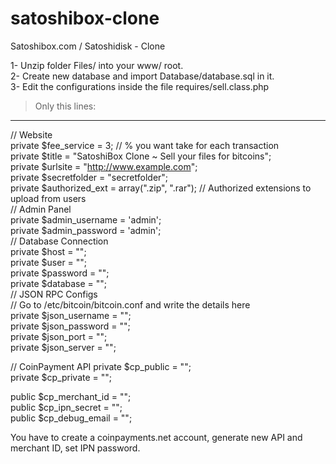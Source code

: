 # satoshibox-clone
Satoshibox.com / Satoshidisk - Clone


1- Unzip folder Files/ into your www/ root.  
2- Create new database and import Database/database.sql in it.  
3- Edit the configurations inside the file requires/sell.class.php    

> Only this lines:
-------------------
// Website  
private $fee_service = 3; // % you want take for each transaction  
private $title = "SatoshiBox Clone ~ Sell your files for bitcoins";  
private $urlsite = "http://www.example.com";  
private $secretfolder = "secretfolder";  
private $authorized_ext = array(".zip", ".rar"); // Authorized extensions to upload from users  
// Admin Panel  
private $admin_username = 'admin';  
private $admin_password = 'admin';  
// Database Connection  
private $host = "";  
private $user = "";  
private $password = "";  
private $database = "";  
// JSON RPC Configs  
// Go to /etc/bitcoin/bitcoin.conf and write the details here  
private $json_username = "";  
private $json_password = "";  
private $json_port = "";  
private $json_server = "";  
  
// CoinPayment API
private $cp_public = "";  
private $cp_private = "";  
  
public $cp_merchant_id = "";  
public $cp_ipn_secret = "";  
public $cp_debug_email = "";  
  
You have to create a coinpayments.net account, generate new API and merchant ID, set IPN password.  
